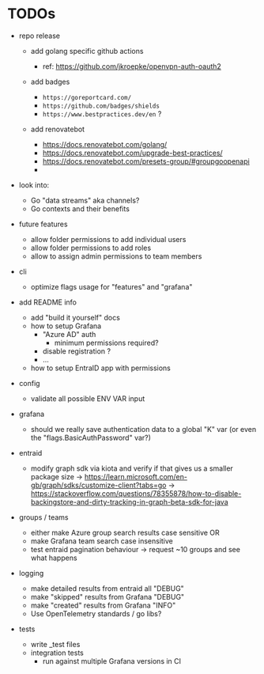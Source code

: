 # TODOs

- repo release
    - add golang specific github actions
        - ref: https://github.com/jkroepke/openvpn-auth-oauth2

    - add badges
        - `https://goreportcard.com/`
        - `https://github.com/badges/shields`
        - `https://www.bestpractices.dev/en` ?

    - add renovatebot
        - https://docs.renovatebot.com/golang/
        - https://docs.renovatebot.com/upgrade-best-practices/
        - https://docs.renovatebot.com/presets-group/#groupgoopenapi
        - 


- look into:
    - Go "data streams" aka channels?
    - Go contexts and their benefits


- future features
    - allow folder permissions to add individual users
    - allow folder permissions to add roles
    - allow to assign admin permissions to team members


- cli
    - optimize flags usage for "features" and "grafana"


- add README info
    - add "build it yourself" docs
    - how to setup Grafana
        - "Azure AD" auth
            - minimum permissions required?
        - disable registration ?
        - ...
    - how to setup EntraID app with permissions


- config
    - validate all possible ENV VAR input


- grafana
    - should we really save authentication data to a global "K" var (or even the "flags.BasicAuthPassword" var?)
    


- entraid
    - modify graph sdk via kiota and verify if that gives us a smaller package size
        -> https://learn.microsoft.com/en-gb/graph/sdks/customize-client?tabs=go
        -> https://stackoverflow.com/questions/78355878/how-to-disable-backingstore-and-dirty-tracking-in-graph-beta-sdk-for-java


- groups / teams
    - either make Azure group search results case sensitive OR
    - make Grafana team search case insensitive
    - test entraid pagination behaviour -> request ~10 groups and see what happens


- logging
    - make detailed results from entraid all "DEBUG"
    - make "skipped" results from Grafana "DEBUG"
    - make "created" results from Grafana "INFO"
    - Use OpenTelemetry standards / go libs?


- tests
    - write _test files
    - integration tests
        - run against multiple Grafana versions in CI
